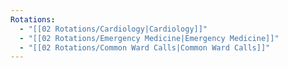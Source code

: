 ```yaml
---
Rotations:
  - "[[02 Rotations/Cardiology|Cardiology]]"
  - "[[02 Rotations/Emergency Medicine|Emergency Medicine]]"
  - "[[02 Rotations/Common Ward Calls|Common Ward Calls]]"
---
```


